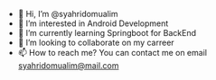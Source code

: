 - 👋 Hi, I’m @syahridomualim
- 👀 I’m interested in Android Development
- 🌱 I’m currently learning Springboot for BackEnd
- 💞️ I’m looking to collaborate on my carreer
- 📫 How to reach me? You can contact me on email syahridomualim@mail.com

<!---
syahridomualim/syahridomualim is a ✨ special ✨ repository because its `README.md` (this file) appears on your GitHub profile.
You can click the Preview link to take a look at your changes.
--->
